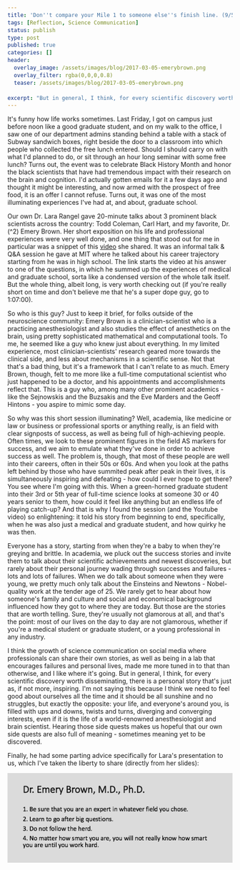 ```yaml
---
title: 'Don''t compare your Mile 1 to someone else''s finish line. (9/52)'
tags: [Reflection, Science Communication]
status: publish
type: post
published: true
categories: []
header:
  overlay_image: /assets/images/blog/2017-03-05-emerybrown.png
  overlay_filter: rgba(0,0,0,0.8)
  teaser: /assets/images/blog/2017-03-05-emerybrown.png

excerpt: "But in general, I think, for every scientific discovery worth disseminating, there is a personal story that's just as, if not more, inspiring."
---
```


It's funny how life works sometimes. Last Friday, I got on campus just before
noon like a good graduate student, and on my walk to the office, I saw one of
our department admins standing behind a table with a stack of Subway sandwich
boxes, right beside the door to a classroom into which people who collected
the free lunch entered. Should I should carry on with what I'd planned to do,
or sit through an hour long seminar with some free lunch? Turns out, the event
was to celebrate Black History Month and honor the black scientists that have
had tremendous impact with their research on the brain and cognition. I'd
actually gotten emails for it a few days ago and thought it might be
interesting, and now armed with the prospect of free food, it is an offer I
cannot refuse. Turns out, it was one of the most illuminating experiences I've
had at, and about, graduate school.

Our own Dr. Lara Rangel gave 20-minute talks about 3 prominent black
scientists across the country: Todd Coleman, Carl Hart, and my favorite, Dr.
(^2) Emery Brown. Her short exposition on his life and professional
experiences were very well done, and one thing that stood out for me in
particular was a snippet of this
[video](https://youtu.be/JW1lDdB9Qs4?t=37m38s) she shared. It was an informal
talk & Q&A session he gave at MIT where he talked about his career trajectory
starting from he was in high school. The link starts the video at his answer
to one of the questions, in which he summed up the experiences of medical and
graduate school, sorta like a condensed version of the whole talk itself. But
the whole thing, albeit long, is very worth checking out (if you're really
short on time and don't believe me that he's a super dope guy, go to 1:07:00).

So who is this guy? Just to keep it brief, for folks outside of the
neuroscience community: Emery Brown is a clinician-scientist who is a
practicing anesthesiologist and also studies the effect of anesthetics on the
brain, using pretty sophisticated mathematical and computational tools. To me,
he seemed like a guy who knew just about everything. In my limited experience,
most clinician-scientists' research geared more towards the clinical side, and
less about mechanisms in a scientific sense. Not that that's a bad thing, but
it's a framework that I can't relate to as much. Emery Brown, though, felt to
me more like a full-time computational scientist who just happened to be a
doctor, and his appointments and accomplishments reflect that. This is a guy
who, among many other prominent academics - like the Sejnowskis and the
Buzsakis and the Eve Marders and the Geoff Hintons - you aspire to mimic some
day.

So why was this short session illuminating? Well, academia, like medicine or
law or business or professional sports or anything really, is an field with
clear signposts of success, as well as being full of high-achieving people.
Often times, we look to these prominent figures in the field AS markers for
success, and we aim to emulate what they've done in order to achieve success
as well. The problem is, though, that most of these people are well into their
careers, often in their 50s or 60s. And when you look at the paths left behind
by those who have summited peak after peak in their lives, it is
simultaneously inspiring and defeating - how could I ever hope to get there?
You see where I'm going with this. When a green-horned graduate student into
their 3rd or 5th year of full-time science looks at someone 30 or 40 years
senior to them, how could it feel like anything but an endless life of playing
catch-up? And that is why I found the session (and the Youtube video) so
enlightening: it told his story from beginning to end, specifically, when he
was also just a medical and graduate student, and how quirky he was then.

Everyone has a story, starting from when they're a baby to when they're
greying and brittle. In academia, we pluck out the success stories and invite
them to talk about their scientific achievements and newest discoveries, but
rarely about their personal journey wading through successes and failures -
lots and lots of failures. When we do talk about someone when they were young,
we pretty much only talk about the Einsteins and Newtons - Nobel-quality work
at the tender age of 25. We rarely get to hear about how someone's family and
culture and social and economical background influenced how they got to where
they are today. But those are the stories that are worth telling. Sure,
they're usually not glamorous at all, and that's the point: most of our lives
on the day to day are not glamorous, whether if you're a medical student or
graduate student, or a young professional in any industry.

I think the growth of science communication on social media where
professionals can share their own stories, as well as being in a lab that
encourages failures and personal lives, made me more tuned in to that than
otherwise, and I like where it's going. But in general, I think, for every
scientific discovery worth disseminating, there is a personal story that's
just as, if not more, inspiring. I'm not saying this because I think we need
to feel good about ourselves all the time and it should be all sunshine and no
struggles, but exactly the opposite: your life, and everyone's around you, is
filled with ups and downs, twists and turns, diverging and converging
interests, even if it is the life of a world-renowned anesthesiologist and
brain scientist. Hearing those side quests makes us hopeful that our own side
quests are also full of meaning - sometimes meaning yet to be discovered.

Finally, he had some parting advice specifically for Lara's presentation to
us, which I've taken the liberty to share (directly from her slides):

![](/assets/images/blog/2017-03-05-emerybrown.png)
